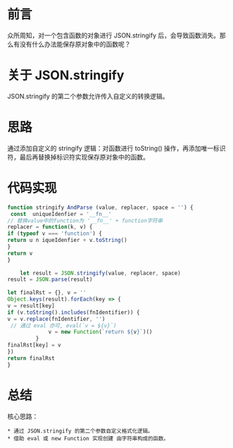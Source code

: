 # 前言 

众所周知，对一个包含函数的对象进行 JSON.stringify 后，会导致函数消失。那么有没有什么办法能保存原对象中的函数呢？ 


# 关于 JSON.stringify 

JSON.stringify 的第二个参数允许传入自定义的转换逻辑。 

# 思路 

通过添加自定义的 stringify 逻辑：对函数进行 toString() 操作，再添加唯一标识符，最后再替换掉标识符实现保存原对象中的函数。 

# 代码实现 

```javascript
function stringify AndParse (value, replacer, space = '') { 
 const  uniqueIdenfier = '__fn__' 
// 替换value中的function为 '__fn__' + function字符串 
replacer = function(k, v) { 
if (typeof v === 'function') { 
return u n iqueIdenfier + v.toString() 
} 
return v 
} 
 
    let result = JSON.stringify(value, replacer, space) 
result = JSON.parse(result) 
 
let finalRst = {}, v = '' 
Object.keys(result).forEach(key => { 
v = result[key] 
if (v.toString().includes(fnIdentifier)) { 
v = v.replace(fnIdentifier, '') 
 // 通过 eval 亦可, eval(`v = ${v}`) 
             v = new Function(`return ${v}`)() 
         } 
finalRst[key] = v 
}) 
return finalRst 
} 
```
# 总结 

核心思路： 


    * 通过 JSON.stringify 的第二个参数自定义格式化逻辑。 
    * 借助 eval 或 new Function 实现创建 由字符串构成的函数。 

